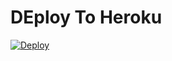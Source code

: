 # DEploy To Heroku
[![Deploy](https://www.herokucdn.com/deploy/button.svg)](https://heroku.com/deploy?template=https://github.com/Nanatsu2370/proxybuscar/tree/main)
